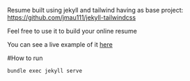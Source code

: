 Resume built using jekyll and tailwind having as base project: https://github.com/jmau111/jekyll-tailwindcss

Feel free to use it to build your online resume

You can see a live example of it [here](https://antunesana.netlify.app/)

#How to run

`bundle exec jekyll serve`
